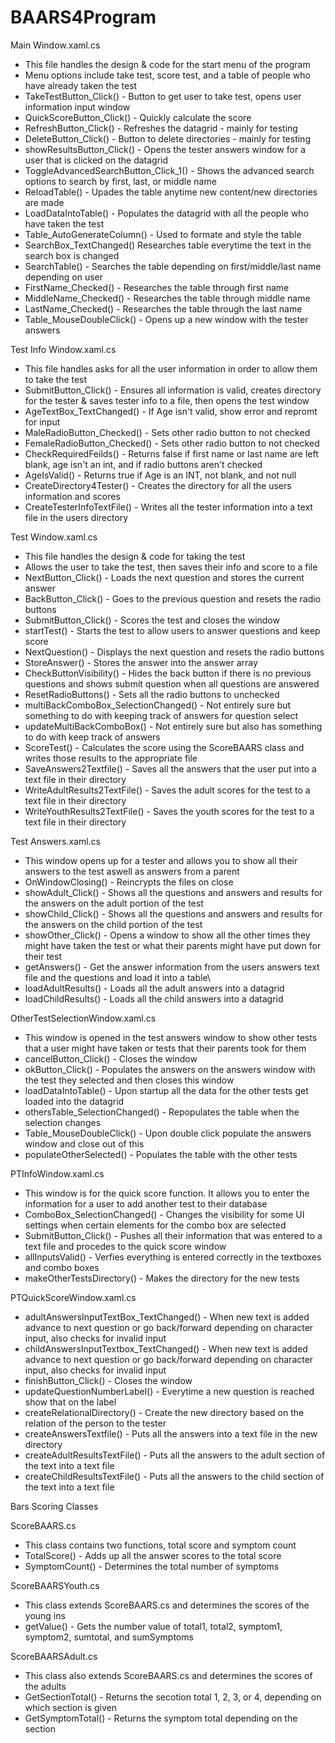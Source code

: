 # BAARS4Program

Main Window.xaml.cs
- This file handles the design & code for the start menu of the program
- Menu options include take test, score test, and a table of people who have already taken the test
- TakeTestButton_Click() - Button to get user to take test, opens user information input window
- QuickScoreButton_Click() - Quickly calculate the score
- RefreshButton_Click() - Refreshes the datagrid - mainly for testing
- DeleteButton_Click() - Button to delete directories - mainly for testing
- showResultsButton_Click() - Opens the tester answers window for a user that is clicked on the datagrid
- ToggleAdvancedSearchButton_Click_1() - Shows the advanced search options to search by first, last, or middle name
- ReloadTable() - Upades the table anytime new content/new directories are made
- LoadDataIntoTable() - Populates the datagrid with all the people who have taken the test
- Table_AutoGenerateColumn() - Used to formate and style the table
- SearchBox_TextChanged() Researches table everytime the text in the search box is changed
- SearchTable() - Searches the table depending on first/middle/last name depending on user
- FirstName_Checked() - Researches the table through first name
- MiddleName_Checked() - Researches the table through middle name
- LastName_Checked() - Researches the table through the last name 
- Table_MouseDoubleClick() - Opens up a new window with the tester answers

Test Info Window.xaml.cs
- This file handles asks for all the user information in order to allow them to take the test
- SubmitButton_Click() - Ensures all information is valid, creates directory for the tester & saves tester info to a file, then opens the test window
- AgeTextBox_TextChanged() - If Age isn't valid, show error and repromt for input
- MaleRadioButton_Checked() - Sets other radio button to not checked
- FemaleRadioButton_Checked() - Sets other radio button to not checked
- CheckRequiredFeilds() - Returns false if first name or last name are left blank, age isn't an int, and if radio buttons aren't checked
- AgeIsValid() - Returns true if Age is an INT, not blank, and not null
- CreateDirectory4Tester() - Creates the directory for all the users information and scores
- CreateTesterInfoTextFile() - Writes all the tester information into a text file in the users directory

Test Window.xaml.cs
- This file handles the design & code for taking the test
- Allows the user to take the test, then saves their info and score to a file
- NextButton_Click() - Loads the next question and stores the current answer 
- BackButton_Click() - Goes to the previous question and resets the radio buttons
- SubmitButton_Click() - Scores the test and closes the window
- startTest() - Starts the test to allow users to answer questions and keep score
- NextQuestion() - Displays the next question and resets the radio buttons
- StoreAnswer() - Stores the answer into the answer array
- CheckButtonVisibility() - Hides the back button if there is no previous questions and shows submit question when all questions are answered
- ResetRadioButtons() - Sets all the radio buttons to unchecked
- multiBackComboBox_SelectionChanged() - Not entirely sure but something to do with keeping track of answers for question select
- updateMultiBackComboBox() - Not entirely sure but also has something to do with keep track of answers
- ScoreTest() - Calculates the score using the ScoreBAARS class and writes those results to the appropriate file
- SaveAnswers2Textfile() - Saves all the answers that the user put into a text file in their directory
- WriteAdultResults2TextFile() - Saves the adult scores for the test to a text file in their directory
- WriteYouthResults2TextFile() - Saves the youth scores for the test to a text file in their directory

Test Answers.xaml.cs
- This window opens up for a tester and allows you to show all their answers to the test aswell as answers from a parent
- OnWindowClosing() - Reincrypts the files on close
- showAdult_Click() - Shows all the questions and answers and results for the answers on the adult portion of the test
- showChild_Click() - Shows all the questions and answers and results for the answers on the child portion of the test
- showOther_Click() - Opens a window to show all the other times they might have taken the test or what their parents might have put down for their test
- getAnswers() - Get the answer information from the users answers text file and the questions and load it into a table\
- loadAdultResults() - Loads all the adult answers into a datagrid
- loadChildResults() - Loads all the child answers into a datagrid

OtherTestSelectionWindow.xaml.cs
- This window is opened in the test answers window to show other tests that a user might have taken or tests that their parents took for them 
- cancelButton_Click() - Closes the window
- okButton_Click() - Populates the answers on the answers window with the test they selected and then closes this window
- loadDataIntoTable() - Upon startup all the data for the other tests get loaded into the datagrid
- othersTable_SelectionChanged() - Repopulates the table when the selection changes
- Table_MouseDoubleClick() - Upon double click populate the answers window and close out of this
- populateOtherSelected() - Populates the table with the other tests

PTInfoWindow.xaml.cs
- This window is for the quick score function. It allows you to enter the information for a user to add another test to their database
- ComboBox_SelectionChanged() - Changes the visibility for some UI settings when certain elements for the combo box are selected
- SubmitButton_Click() - Pushes all their information that was entered to a text file and procedes to the quick score window
- allInputsValid() - Verfies everything is entered correctly in the textboxes and combo boxes
- makeOtherTestsDirectory() - Makes the directory for the new tests

PTQuickScoreWindow.xaml.cs
- adultAnswersInputTextBox_TextChanged() - When new text is added advance to next question or go back/forward depending on character input, also checks for invalid input
- childAnswersInputTextbox_TextChanged() - When new text is added advance to next question or go back/forward depending on character input, also checks for invalid input
- finishButton_Click() - Closes the window
- updateQuestionNumberLabel() - Everytime a new question is reached show that on the label
- createRelationalDirectory() - Create the new directory based on the relation of the person to the tester
- createAnswersTextfile() - Puts all the answers into a text file in the new directory 
- createAdultResultsTextFile() - Puts all the answers to the adult section of the text into a text file
- createChildResultsTextFile() - Puts all the answers to the child section of the text into a text file

Bars Scoring Classes

ScoreBAARS.cs
- This class contains two functions, total score and symptom count
- TotalScore() - Adds up all the answer scores to the total score
- SymptomCount() - Determines the total number of symptoms

ScoreBAARSYouth.cs
- This class extends ScoreBAARS.cs and determines the scores of the young ins
- getValue() - Gets the number value of total1, total2, symptom1, symptom2, sumtotal, and sumSymptoms

ScoreBAARSAdult.cs
- This class also extends ScoreBAARS.cs and determines the scores of the adults
- GetSectionTotal() - Returns the secotion total 1, 2, 3, or 4, depending on which section is given
- GetSymptomTotal() - Returns the symptom total depending on the section
